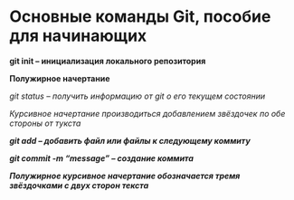 # Основные команды Git, пособие для начинающих

**git init – инициализация локального репозитория**

**Полужирное начертание**

*git status – получить информацию от git о его текущем состоянии*

*Курсивное начертание производиться добавлением звёздочек по обе стороны от тукста*

***git add – добавить файл или файлы к следующему коммиту***

***git commit -m “message” – создание коммита***

***Полужирное курсивное начертание обозначается тремя звёздочками с двух сторон текста***
